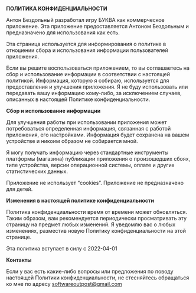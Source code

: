 **ПОЛИТИКА КОНФИДЕНЦИАЛЬНОСТИ**

Антон Бездольный разработал игру БУКВА как коммерческое приложение. Эта приложение предоставляется Антоном Бездольным и предназначено для использования как есть.

Эта страница используется для информирования о политике в отношении сбора и использования информации пользователей приложения.

Если вы решите воспользоваться приложением, то вы соглашаетесь на сбор и использование информации в соответствии с настоящей политикой. Информация, которую я собираю, используется для предоставления и улучшения приложения. Я не буду использовать или передавать вашу информацию кому-либо, за исключением случаев, описанных в настоящей Политике конфиденциальности.

**Сбор и использование информации**

Для улучшения работы при использовании приложения может потребоваться определенная информация, связанная с работой приложения, его настройками. Информация будет сохранена на вашем устройстве и никоим образом не собирается мной.

Я могу получать информацию через стандартные инструменты платформы (магазина) публикации приложения о произошедших сбоях, типе устройства, версии операционной системы, оплате и других статистических данных.

Приложение не использует “cookies”. Приложение не предназначено для детей.

**Изменения в настоящей политике конфиденциальности**

Политика конфиденциальности время от времени может обновляться. Таким образом, вам рекомендуется периодически просматривать эту страницу на предмет любых изменений. Я уведомлю вас о любых изменениях, разместив новую Политику конфиденциальности на этой странице.

Эта политика вступает в силу с 2022-04-01

**Контакты**

Если у вас есть какие-либо вопросы или предложения по поводу настоящей Политики конфиденциальности, не стесняйтесь обращаться ко мне по адресу softwareoutpost@gmail.com
